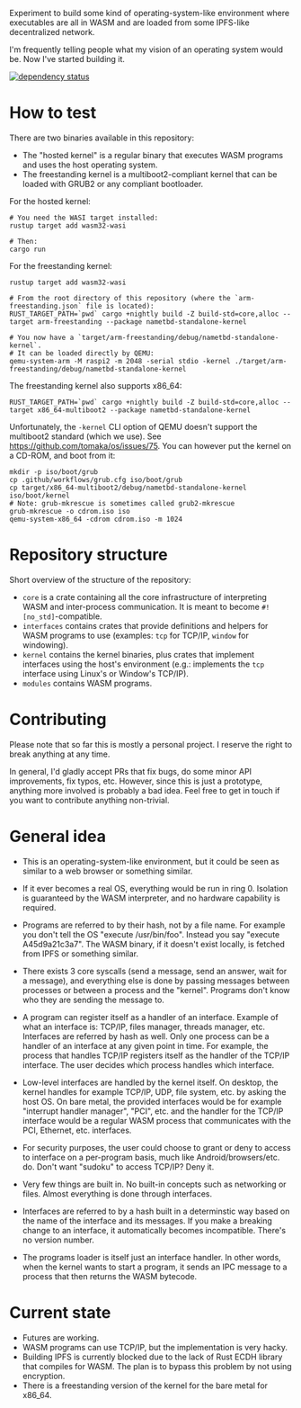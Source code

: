 Experiment to build some kind of operating-system-like environment where executables are all in
WASM and are loaded from some IPFS-like decentralized network.

I'm frequently telling people what my vision of an operating system would be. Now I've started
building it.

[![dependency status](https://deps.rs/repo/github/tomaka/os/status.svg)](https://deps.rs/repo/github/tomaka/os)

# How to test

There are two binaries available in this repository:

- The "hosted kernel" is a regular binary that executes WASM programs and uses the host operating
  system.
- The freestanding kernel is a multiboot2-compliant kernel that can be loaded with GRUB2 or any
  compliant bootloader.

For the hosted kernel:

```
# You need the WASI target installed:
rustup target add wasm32-wasi

# Then:
cargo run
```

For the freestanding kernel:

```
rustup target add wasm32-wasi

# From the root directory of this repository (where the `arm-freestanding.json` file is located):
RUST_TARGET_PATH=`pwd` cargo +nightly build -Z build-std=core,alloc --target arm-freestanding --package nametbd-standalone-kernel

# You now have a `target/arm-freestanding/debug/nametbd-standalone-kernel`.
# It can be loaded directly by QEMU:
qemu-system-arm -M raspi2 -m 2048 -serial stdio -kernel ./target/arm-freestanding/debug/nametbd-standalone-kernel
```

The freestanding kernel also supports x86_64:

```
RUST_TARGET_PATH=`pwd` cargo +nightly build -Z build-std=core,alloc --target x86_64-multiboot2 --package nametbd-standalone-kernel
```

Unfortunately, the `-kernel` CLI option of QEMU doesn't support the multiboot2 standard (which we use). See https://github.com/tomaka/os/issues/75.
You can however put the kernel on a CD-ROM, and boot from it:

```
mkdir -p iso/boot/grub
cp .github/workflows/grub.cfg iso/boot/grub
cp target/x86_64-multiboot2/debug/nametbd-standalone-kernel iso/boot/kernel
# Note: grub-mkrescue is sometimes called grub2-mkrescue
grub-mkrescue -o cdrom.iso iso
qemu-system-x86_64 -cdrom cdrom.iso -m 1024
```

# Repository structure

Short overview of the structure of the repository:

- `core` is a crate containing all the core infrastructure of interpreting WASM and inter-process
  communication. It is meant to become `#![no_std]`-compatible.
- `interfaces` contains crates that provide definitions and helpers for WASM programs to use
  (examples: `tcp` for TCP/IP, `window` for windowing).
- `kernel` contains the kernel binaries, plus crates that implement interfaces using the host's
  environment (e.g.: implements the `tcp` interface using Linux's or Window's TCP/IP).
- `modules` contains WASM programs.

# Contributing

Please note that so far this is mostly a personal project. I reserve the right to break anything
at any time.

In general, I'd gladly accept PRs that fix bugs, do some minor API improvements, fix typos, etc.
However, since this is just a prototype, anything more involved is probably a bad idea. Feel free
to get in touch if you want to contribute anything non-trivial.

# General idea

- This is an operating-system-like environment, but it could be seen as similar to a web browser
  or something similar.

- If it ever becomes a real OS, everything would be run in ring 0. Isolation is guaranteed by the
  WASM interpreter, and no hardware capability is required.

- Programs are referred to by their hash, not by a file name. For example you don't tell the OS
  "execute /usr/bin/foo". Instead you say "execute A45d9a21c3a7". The WASM binary, if it doesn't
  exist locally, is fetched from IPFS or something similar.

- There exists 3 core syscalls (send a message, send an answer, wait for a message), and
  everything else is done by passing messages between processes or between a process and the
  "kernel". Programs don't know who they are sending the message to.

- A program can register itself as a handler of an interface. Example of what an interface is:
  TCP/IP, files manager, threads manager, etc. Interfaces are referred by hash as well. Only one
  process can be a handler of an interface at any given point in time. For example, the process
  that handles TCP/IP registers itself as the handler of the TCP/IP interface. The user decides
  which process handles which interface.

- Low-level interfaces are handled by the kernel itself. On desktop, the kernel handles for example
  TCP/IP, UDP, file system, etc. by asking the host OS. On bare metal, the provided interfaces would
  be for example "interrupt handler manager", "PCI", etc. and the handler for the TCP/IP interface
  would be a regular WASM process that communicates with the PCI, Ethernet, etc. interfaces.

- For security purposes, the user could choose to grant or deny to access to interface on a
  per-program basis, much like Android/browsers/etc. do. Don't want "sudoku" to access TCP/IP?
  Deny it.

- Very few things are built in. No built-in concepts such as networking or files. Almost
  everything is done through interfaces.

- Interfaces are referred to by a hash built in a determinstic way based on the name of the
  interface and its messages. If you make a breaking change to an interface, it automatically
  becomes incompatible. There's no version number.

- The programs loader is itself just an interface handler. In other words, when the kernel wants to
  start a program, it sends an IPC message to a process that then returns the WASM bytecode.

# Current state

- Futures are working.
- WASM programs can use TCP/IP, but the implementation is very hacky.
- Building IPFS is currently blocked due to the lack of Rust ECDH library that compiles for WASM.
  The plan is to bypass this problem by not using encryption.
- There is a freestanding version of the kernel for the bare metal for x86_64.
